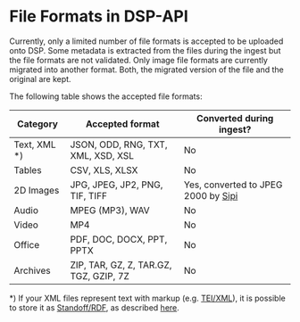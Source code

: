 <!---
 * Copyright © 2021 - 2025 Swiss National Data and Service Center for the Humanities and/or DaSCH Service Platform contributors.
 * SPDX-License-Identifier: Apache-2.0
-->

# File Formats in DSP-API

Currently, only a limited number of file formats is accepted to be uploaded onto DSP.
Some metadata is extracted from the files during the ingest but the file formats are not validated.
Only image file formats are currently migrated into another format.
Both, the migrated version of the file and the original are kept.

The following table shows the accepted file formats:

| Category              | Accepted format                        | Converted during ingest?                                                   |
| --------------------- | -------------------------------------- | -------------------------------------------------------------------------- |
| Text, XML *)          | JSON, ODD, RNG, TXT, XML, XSD, XSL     | No                                                                         |
| Tables                | CSV, XLS, XLSX                         | No                                                                         |
| 2D Images             | JPG, JPEG, JP2, PNG, TIF, TIFF         | Yes, converted to JPEG 2000 by [Sipi](https://github.com/dasch-swiss/sipi) |
| Audio                 | MPEG (MP3), WAV                        | No                                                                         |
| Video                 | MP4                                    | No                                                                         |
| Office                | PDF, DOC, DOCX, PPT, PPTX              | No                                                                         |
| Archives              | ZIP, TAR, GZ, Z, TAR.GZ, TGZ, GZIP, 7Z | No                                                                         |


*) If your XML files represent text with markup (e.g. [TEI/XML](http://www.tei-c.org/)),
it is possible to store it as [Standoff/RDF](standoff-rdf.md),
as described [here](../03-endpoints/api-v2/text/overview.md).
